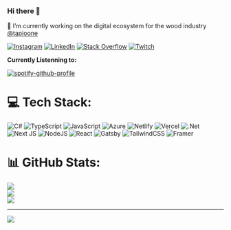 ### Hi there 👋


 🔭   I’m currently working on the digital ecosystem for the wood industry [@tapioone](https://github.com/tapioone)

[![Instagram](https://img.shields.io/badge/Instagram-%23E4405F.svg?logo=Instagram&logoColor=white)](https://instagram.com/eimerreis) [![LinkedIn](https://img.shields.io/badge/LinkedIn-%230077B5.svg?logo=linkedin&logoColor=white)](https://linkedin.com/in/moritz-frölich-28a515156) [![Stack Overflow](https://img.shields.io/badge/-Stackoverflow-FE7A16?logo=stack-overflow&logoColor=white)](https://stackoverflow.com/users/11874243) [![Twitch](https://img.shields.io/badge/Twitch-%239146FF.svg?logo=Twitch&logoColor=white)](https://twitch.tv/eimerreis) 

**Currently Listenning to:**

[![spotify-github-profile](https://spotify-github-profile.vercel.app/api/view?uid=eimerreis&cover_image=true&theme=novatorem&bar_color=53b14f&bar_color_cover=true)](https://github.com/kittinan/spotify-github-profile)


# 💻 Tech Stack:
![C#](https://img.shields.io/badge/c%23-%23239120.svg?style=flat&logo=c-sharp&logoColor=white) ![TypeScript](https://img.shields.io/badge/typescript-%23007ACC.svg?style=flat&logo=typescript&logoColor=white) ![JavaScript](https://img.shields.io/badge/javascript-%23323330.svg?style=flat&logo=javascript&logoColor=%23F7DF1E) ![Azure](https://img.shields.io/badge/azure-%230072C6.svg?style=flat&logo=azure-devops&logoColor=white) ![Netlify](https://img.shields.io/badge/netlify-%23000000.svg?style=flat&logo=netlify&logoColor=#00C7B7) ![Vercel](https://img.shields.io/badge/vercel-%23000000.svg?style=flat&logo=vercel&logoColor=white) ![.Net](https://img.shields.io/badge/.NET-5C2D91?style=flat&logo=.net&logoColor=white) ![Next JS](https://img.shields.io/badge/Next-black?style=flat&logo=next.js&logoColor=white) ![NodeJS](https://img.shields.io/badge/node.js-6DA55F?style=flat&logo=node.js&logoColor=white) ![React](https://img.shields.io/badge/react-%2320232a.svg?style=flat&logo=react&logoColor=%2361DAFB) ![Gatsby](https://img.shields.io/badge/Gatsby-%23663399.svg?style=flat&logo=gatsby&logoColor=white) ![TailwindCSS](https://img.shields.io/badge/tailwindcss-%2338B2AC.svg?style=flat&logo=tailwind-css&logoColor=white) ![Framer](https://img.shields.io/badge/Framer-black?style=flat&logo=framer&logoColor=blue)
# 📊 GitHub Stats:
![](https://github-readme-stats.vercel.app/api?username=eimerreis&theme=default&hide_border=false&include_all_commits=true&count_private=true)<br/>
![](https://github-readme-streak-stats.herokuapp.com/?user=eimerreis&theme=default&hide_border=false)<br/>
![](https://github-readme-stats.vercel.app/api/top-langs/?username=eimerreis&theme=default&hide_border=false&include_all_commits=true&count_private=true&layout=compact)

---
[![](https://visitcount.itsvg.in/api?id=eimerreis&icon=0&color=0)](https://visitcount.itsvg.in)


<!--
**eimerreis/eimerreis** is a ✨ _special_ ✨ repository because its `README.md` (this file) appears on your GitHub profile.

Here are some ideas to get you started:

- 🔭 I’m currently working on ...
- 🌱 I’m currently learning ...
- 👯 I’m looking to collaborate on ...
- 🤔 I’m looking for help with ...
- 💬 Ask me about ...
- 📫 How to reach me: ...
- 😄 Pronouns: ...
- ⚡ Fun fact: ...
-->
